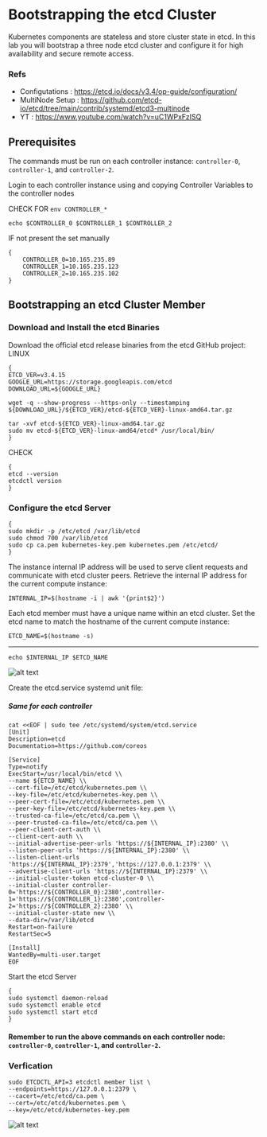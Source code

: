 # Bootstrapping the etcd Cluster

Kubernetes components are stateless and store cluster state in etcd. In this lab you will bootstrap a three node etcd cluster and configure it for high availability and secure remote access.

### Refs
- Configutations : https://etcd.io/docs/v3.4/op-guide/configuration/
- MultiNode Setup : https://github.com/etcd-io/etcd/tree/main/contrib/systemd/etcd3-multinode
- YT : https://www.youtube.com/watch?v=uC1WPxFzISQ
## Prerequisites

The commands must be run on each controller instance:
`controller-0`, `controller-1`, and `controller-2`.

Login to each controller instance using and copying Controller Variables to the controller nodes

<!-- ```

lxc exec controller-0 -- env CONTROLLER_0="$CONTROLLER_0" CONTROLLER_1="$CONTROLLER_1" CONTROLLER_2="$CONTROLLER_2" bash

lxc exec controller-1 -- env CONTROLLER_0="$CONTROLLER_0"    CONTROLLER_1="$CONTROLLER_1" CONTROLLER_2="$CONTROLLER_2" bash

lxc exec controller-2 -- env CONTROLLER_0="$CONTROLLER_0" CONTROLLER_1="$CONTROLLER_1" CONTROLLER_2="$CONTROLLER_2" bash

``` -->

CHECK FOR `env CONTROLLER_*`

```
echo $CONTROLLER_0 $CONTROLLER_1 $CONTROLLER_2
```

IF not present the set manually

```
{
    CONTROLLER_0=10.165.235.89
    CONTROLLER_1=10.165.235.123
    CONTROLLER_2=10.165.235.102
}
```

## Bootstrapping an etcd Cluster Member

### Download and Install the etcd Binaries

Download the official etcd release binaries from the etcd GitHub project:
LINUX

```
{
ETCD_VER=v3.4.15
GOOGLE_URL=https://storage.googleapis.com/etcd
DOWNLOAD_URL=${GOOGLE_URL}

wget -q --show-progress --https-only --timestamping  ${DOWNLOAD_URL}/${ETCD_VER}/etcd-${ETCD_VER}-linux-amd64.tar.gz

tar -xvf etcd-${ETCD_VER}-linux-amd64.tar.gz
sudo mv etcd-${ETCD_VER}-linux-amd64/etcd* /usr/local/bin/
}
```

CHECK

```
{
etcd --version
etcdctl version
}
```

### Configure the etcd Server

```
{
sudo mkdir -p /etc/etcd /var/lib/etcd
sudo chmod 700 /var/lib/etcd
sudo cp ca.pem kubernetes-key.pem kubernetes.pem /etc/etcd/
}
```

The instance internal IP address will be used to serve client requests and communicate with etcd cluster peers. Retrieve the internal IP address for the current compute instance:

<!-- ##### Different for each controller -->

```
INTERNAL_IP=$(hostname -i | awk '{print$2}')
```

Each etcd member must have a unique name within an etcd cluster. Set the etcd name to match the hostname of the current compute instance:

```
ETCD_NAME=$(hostname -s)
```

---

```
echo $INTERNAL_IP $ETCD_NAME
```

![alt text](img-ref/image-19.png)

Create the etcd.service systemd unit file:

##### Same for each controller

```
cat <<EOF | sudo tee /etc/systemd/system/etcd.service
[Unit]
Description=etcd
Documentation=https://github.com/coreos

[Service]
Type=notify
ExecStart=/usr/local/bin/etcd \\
--name ${ETCD_NAME} \\
--cert-file=/etc/etcd/kubernetes.pem \\
--key-file=/etc/etcd/kubernetes-key.pem \\
--peer-cert-file=/etc/etcd/kubernetes.pem \\
--peer-key-file=/etc/etcd/kubernetes-key.pem \\
--trusted-ca-file=/etc/etcd/ca.pem \\
--peer-trusted-ca-file=/etc/etcd/ca.pem \\
--peer-client-cert-auth \\
--client-cert-auth \\
--initial-advertise-peer-urls 'https://${INTERNAL_IP}:2380' \\
--listen-peer-urls 'https://${INTERNAL_IP}:2380' \\
--listen-client-urls 'https://${INTERNAL_IP}:2379','https://127.0.0.1:2379' \\
--advertise-client-urls 'https://${INTERNAL_IP}:2379' \\
--initial-cluster-token etcd-cluster-0 \\
--initial-cluster controller-0='https://${CONTROLLER_0}:2380',controller-1='https://${CONTROLLER_1}:2380',controller-2='https://${CONTROLLER_2}:2380' \\
--initial-cluster-state new \\
--data-dir=/var/lib/etcd
Restart=on-failure
RestartSec=5

[Install]
WantedBy=multi-user.target
EOF
```

Start the etcd Server

```
{
sudo systemctl daemon-reload
sudo systemctl enable etcd
sudo systemctl start etcd
}
```

#### Remember to run the above commands on each controller node: `controller-0`, `controller-1`, and `controller-2`.

### Verfication

```
sudo ETCDCTL_API=3 etcdctl member list \
--endpoints=https://127.0.0.1:2379 \
--cacert=/etc/etcd/ca.pem \
--cert=/etc/etcd/kubernetes.pem \
--key=/etc/etcd/kubernetes-key.pem
```

![alt text](img-ref/image-20.png)
